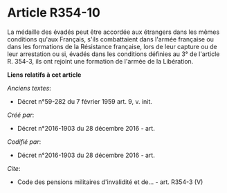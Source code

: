 # Article R354-10

La médaille des évadés peut être accordée aux étrangers dans les mêmes conditions qu'aux Français, s'ils combattaient dans
l'armée française ou dans les formations de la Résistance française, lors de leur capture ou de leur arrestation ou si,
évadés dans les conditions définies au 3° de l'article R. 354-3, ils ont rejoint une formation de l'armée de la Libération.

**Liens relatifs à cet article**

_Anciens textes_:

  - Décret n°59-282 du 7 février 1959 art. 9, v. init.

_Créé par_:

  - Décret n°2016-1903 du 28 décembre 2016 - art.

_Codifié par_:

  - Décret n°2016-1903 du 28 décembre 2016 - art.

_Cite_:

  - Code des pensions militaires d'invalidité et de... - art. R354-3 (V)
